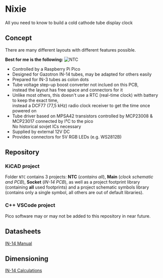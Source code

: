 # Nixie
All you need to know to build a cold cathode tube display clock

## Concept
There are many different layouts with different features possible.

**Best for me is the following:**
![NTC](https://github.com/user-attachments/assets/dcb12e0a-b194-440a-8b89-950e80abbbd8)
* Controlled by a Raspberry Pi Pico
* Designed for Gazotron IN-14 tubes, may be adapted for others easily
* Prepared for IN-3 tubes as colon dots
* Tube voltage step-up boost converter not inclued on this PCB,  
instead the layout has free space and connectors for it
* Unlike most others, this doesn't use a RTC (real-time clock) with battery to keep the exact time,  
instead a DCF77 (77,5 kHz) radio clock receiver to get the time once powered on
* Tube driver based on MPSA42 transistors controlled by MCP23008 & MCP23017 connected by I²C to the pico  
No historical sovjet ICs necessary
* Supplied by external 12V DC
* Provides connectors for 5V RGB LEDs (e.g. WS2812B)

## Repository
### KiCAD project
Folder `NTC` contains 3 projects:
**NTC** (*contains all*), **Main** (*clock schematic and PCB*), **Socket** (*IN-14 PCB*), as well as a project footprint library (containing **all** used footprints) and a project schematic symbols library (contains only a single symbol, all others are out of default libraries).

### C++ VSCode project
Pico software may or may not be added to this repository in near future.

## Datasheets
[IN-14 Manual](/wiki/IN‐14-Manuals)

## Dimensioning
[IN-14 Calculations](/wiki/IN‐14-Calculations)
